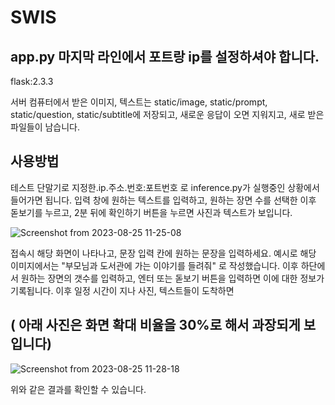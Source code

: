 # SWIS

## app.py 마지막 라인에서 포트랑 ip를 설정하셔야 합니다.

flask:2.3.3

서버 컴퓨터에서 받은 이미지, 텍스트는 static/image, static/prompt, static/question, static/subtitle에 저장되고, 새로운 응답이 오면 지워지고, 새로 받은 파일들이 남습니다.

## 사용방법

테스트 단말기로 지정한.ip.주소.번호:포트번호 로 inference.py가 실행중인 상황에서 들어가면 됩니다.
입력 창에 원하는 텍스트를 입력하고, 원하는 장면 수를 선택한 이후 돋보기를 누르고, 2분 뒤에 확인하기 버튼을 누르면 사진과 텍스트가 보입니다.

![Screenshot from 2023-08-25 11-25-08](https://github.com/younghooncho2000/urban-disco/assets/121843325/5cf25246-83de-4cf1-8a39-04b368df23a6)

접속시 해당 화면이 나타나고, 문장 입력 칸에 원하는 문장을 입력하세요. 예시로 해당 이미지에서는 "부모님과 도서관에 가는 이야기를 들려줘" 로 작성했습니다.
이후 하단에서 원하는 장면의 갯수를 입력하고, 엔터 또는 돋보기 버튼을 입력하면 이에 대한 정보가 기록됩니다.
이후 일정 시간이 지나 사진, 텍스트들이 도착하면   

## ( 아래 사진은 화면 확대 비율을 30%로 해서 과장되게 보입니다)

![Screenshot from 2023-08-25 11-28-18](https://github.com/younghooncho2000/urban-disco/assets/121843325/b8b9c8bd-b8d4-4e1b-8548-1b8ee0b830ca)

위와 같은 결과를 확인할 수 있습니다.
